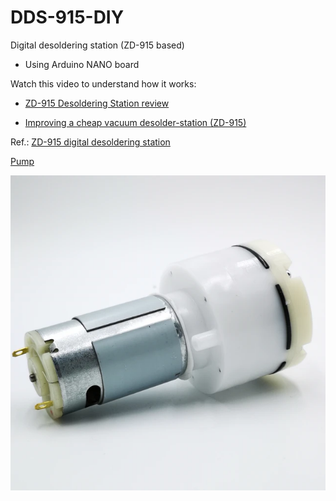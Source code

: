 # DDS-915-DIY
Digital desoldering station (ZD-915 based)
- Using Arduino NANO board

Watch this video to understand how it works:

- [ZD-915 Desoldering Station review](https://www.youtube.com/watch?v=_Ar05rKqoEI)

- [Improving a cheap vacuum desolder-station (ZD-915)](https://www.youtube.com/watch?v=ohsEzJjJ1tc)

Ref.: [ZD-915 digital desoldering station](https://eleshop.eu/desolderingstation-zd-915.html)

[Pump](https://www.aliexpress.com/item/32821282878.html)

![img](https://raw.githubusercontent.com/rtek1000/DDS-915-DIY/main/Hardware/Doc/pump.png)
